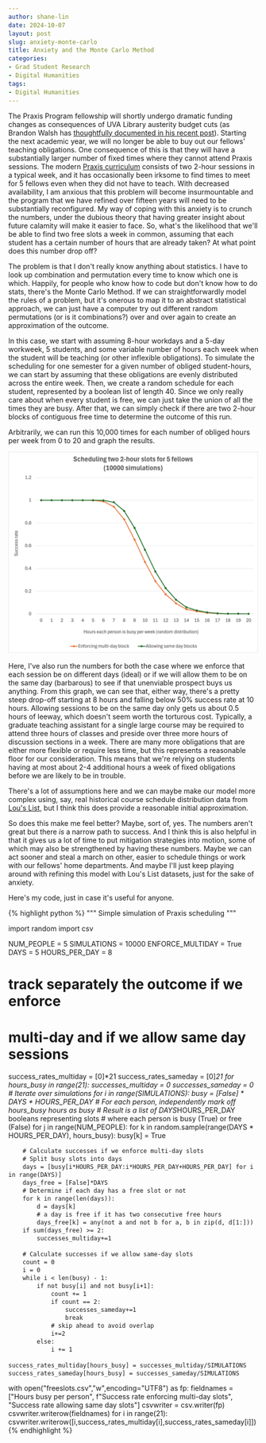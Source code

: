 ```yaml
---
author: shane-lin
date: 2024-10-07
layout: post
slug: anxiety-monte-carlo
title: Anxiety and the Monte Carlo Method   
categories:
- Grad Student Research
- Digital Humanities
tags:
- Digital Humanities
---
```

The Praxis Program fellowship will shortly undergo dramatic funding changes as consequences of UVA Library austerity budget cuts (as Brandon Walsh has [thoughtfully documented in his recent post](/blog/historical-look-at-praxis-funding-structures/)). Starting the next academic year, we will no longer be able to buy out our fellows' teaching obligations. One consequence of this is that they will have a substantially larger number of fixed times where they cannot attend Praxis sessions. The modern [Praxis curriculum](https://praxis.scholarslab.org/curriculum/) consists of two 2-hour sessions in a typical week, and it has occasionally been irksome to find times to meet for 5 fellows even when they did not have to teach. With decreased availability, I am anxious that this problem will become insurmountable and the program that we have refined over fifteen years will need to be substantially reconfigured. My way of coping with this anxiety is to crunch the numbers, under the dubious theory that having greater insight about future calamity will make it easier to face. So, what's the likelihood that we'll be able to find two free slots a week in common, assuming that each student has a certain number of hours that are already taken? At what point does this number drop off?

The problem is that I don't really know anything about statistics. I have to look up combination and permutation every time to know which one is which. Happily, for people who know how to code but don't know how to do stats, there's the Monte Carlo Method. If we can straightforwardly model the rules of a problem, but it's onerous to map it to an abstract statistical approach, we can just have a computer try out different random permutations (or is it combinations?) over and over again to create an approximation of the outcome.

In this case, we start with assuming 8-hour workdays and a 5-day workweek, 5 students, and some variable number of hours each week when the student will be teaching (or other inflexible obligations). To simulate the scheduling for one semester for a given number of obliged student-hours, we can start by assuming that these obligations are evenly distributed across the entire week. Then, we create a random schedule for each student, represented by a boolean list of length 40. Since we only really care about when every student is free, we can just take the union of all the times they are busy. After that, we can simply check if there are two 2-hour blocks of contiguous free time to determine the outcome of this run. 

Arbitrarily, we can run this 10,000 times for each number of obliged hours per week from 0 to 20 and graph the results.

![graph showing the success rate of 10000 simulations for number of busy hours in the week per student, with a steep drop-off at around 7-8 hours](/assets/post-media/2025-10-02-freeslots.png)

Here, I've also run the numbers for both the case where we enforce that each session be on different days (ideal) or if we will allow them to be on the same day (barbarous) to see if that unenviable prospect buys us anything. From this graph, we can see that, either way, there's a pretty steep drop-off starting at 8 hours and falling below 50% success rate at 10 hours. Allowing sessions to be on the same day only gets us about 0.5 hours of leeway, which doesn't seem worth the torturous cost. Typically, a graduate teaching assistant for a single large course may be required to attend three hours of classes and preside over three more hours of discussion sections in a week. There are many more obligations that are either more flexible or require less time, but this represents a reasonable floor for our consideration. This means that we're relying on students having at most about 2-4 additional hours a week of fixed obligations before we are likely to be in trouble.

There's a lot of assumptions here and we can maybe make our model more complex using, say, real historical course schedule distribution data from [Lou's List](https://www.louslist.org/), but I think this does provide a reasonable initial approximation. 

So does this make me feel better? Maybe, sort of, yes. The numbers aren't great but there *is* a narrow path to success. And I think this is also helpful in that it gives us a lot of time to put mitigation strategies into motion, some of which may also be strengthened by having these numbers. Maybe we can act sooner and steal a march on other, easier to schedule things or work with our fellows' home departments. And maybe I'll just keep playing around with refining this model with Lou's List datasets, just for the sake of anxiety.

Here's my code, just in case it's useful for anyone.

{% highlight python %}
"""
Simple simulation of Praxis scheduling
"""

import random
import csv

NUM_PEOPLE = 5
SIMULATIONS = 10000
ENFORCE_MULTIDAY = True
DAYS = 5
HOURS_PER_DAY = 8

# track separately the outcome if we enforce
# multi-day and if we allow same day sessions
success_rates_multiday = [0]*21
success_rates_sameday = [0]*21
for hours_busy in range(21):
    successes_multiday = 0
    successes_sameday = 0
    # Iterate over simulations
    for i in range(SIMULATIONS):
        busy = [False] * DAYS * HOURS_PER_DAY
        # For each person, independently mark off hours_busy hours as busy
        # Result is a list of DAYS*HOURS_PER_DAY booleans representing slots
        # where each person is busy (True) or free (False)
        for j in range(NUM_PEOPLE):
            for k in random.sample(range(DAYS * HOURS_PER_DAY), hours_busy):
                busy[k] = True
        
        # Calculate successes if we enforce multi-day slots 
        # Split busy slots into days
        days = [busy[i*HOURS_PER_DAY:i*HOURS_PER_DAY+HOURS_PER_DAY] for i in range(DAYS)]
        days_free = [False]*DAYS
        # Determine if each day has a free slot or not
        for k in range(len(days)):
            d = days[k]
            # a day is free if it has two consecutive free hours
            days_free[k] = any(not a and not b for a, b in zip(d, d[1:]))
        if sum(days_free) >= 2:
            successes_multiday+=1

        # Calculate successes if we allow same-day slots 
        count = 0
        i = 0
        while i < len(busy) - 1:
            if not busy[i] and not busy[i+1]:
                count += 1
                if count == 2:
                    successes_sameday+=1
                    break
                # skip ahead to avoid overlap
                i+=2
            else:
                i += 1
    
    success_rates_multiday[hours_busy] = successes_multiday/SIMULATIONS
    success_rates_sameday[hours_busy] = successes_sameday/SIMULATIONS

with open("freeslots.csv","w",encoding="UTF8") as fp:
    fieldnames = ["Hours busy per person", f"Success rate enforcing multi-day slots", "Success rate allowing same day slots"]
    csvwriter = csv.writer(fp)
    csvwriter.writerow(fieldnames)
    for i in range(21):
        csvwriter.writerow([i,success_rates_multiday[i],success_rates_sameday[i]])
{% endhighlight %}